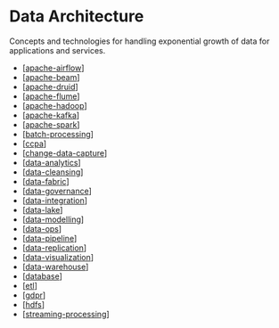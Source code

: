 # Data Architecture

Concepts and technologies for handling exponential growth of data for applications and services.

- [[apache-airflow]]
- [[apache-beam]]
- [[apache-druid]]
- [[apache-flume]]
- [[apache-hadoop]]
- [[apache-kafka]]
- [[apache-spark]]
- [[batch-processing]]
- [[ccpa]]
- [[change-data-capture]]
- [[data-analytics]]
- [[data-cleansing]]
- [[data-fabric]]
- [[data-governance]]
- [[data-integration]]
- [[data-lake]]
- [[data-modelling]]
- [[data-ops]]
- [[data-pipeline]]
- [[data-replication]]
- [[data-visualization]]
- [[data-warehouse]]
- [[database]]
- [[etl]]
- [[gdpr]]
- [[hdfs]]
- [[streaming-processing]]

[//begin]: # "Autogenerated link references for markdown compatibility"
[apache-airflow]: data-architecture/apache-airflow "Apache Airflow"
[apache-beam]: data-architecture/apache-beam "Apache Beam"
[apache-druid]: data-architecture/apache-druid "Apache Druid"
[apache-flume]: data-architecture/apache-flume "Apache Flume"
[apache-hadoop]: data-architecture/apache-hadoop "Apache Hadoop"
[apache-kafka]: data-architecture/apache-kafka "Apache Kafka"
[apache-spark]: data-architecture/apache-spark "Apache Spark"
[batch-processing]: data-architecture/batch-processing "Batch Processing"
[ccpa]: data-architecture/ccpa "California Consumer Privacy Act (CCPA)"
[change-data-capture]: data-architecture/change-data-capture "Change Data Capture"
[data-analytics]: data-architecture/data-analytics "Data Analytics"
[data-cleansing]: data-architecture/data-cleansing "Data Cleansing"
[data-fabric]: data-architecture/data-fabric "Data Fabric"
[data-governance]: data-architecture/data-governance "Data Governance"
[data-integration]: data-architecture/data-integration "Data Integration"
[data-lake]: data-architecture/data-lake "Data Lake"
[data-modelling]: data-architecture/data-modelling "Data Modelling"
[data-ops]: data-architecture/data-ops "DataOps"
[data-pipeline]: data-architecture/data-pipeline "Data Pipeline"
[data-replication]: data-architecture/data-replication "Data Replication"
[data-visualization]: data-architecture/data-visualization "Data Visualization"
[data-warehouse]: data-architecture/data-warehouse "Data Warehouse"
[database]: data-architecture/database "Database"
[etl]: data-architecture/etl "Extract, transform, load"
[gdpr]: data-architecture/gdpr "General Data Protection Regulation (GDPR)"
[hdfs]: data-architecture/hdfs "Hadoop Distributed File System (HDFS)"
[streaming-processing]: data-architecture/streaming-processing "Streaming Processing"
[//end]: # "Autogenerated link references"
